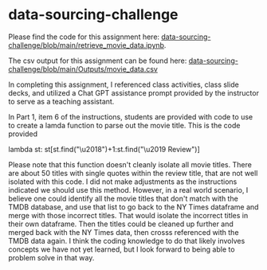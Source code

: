 # data-sourcing-challenge

Please find the code for this assignment here: [data-sourcing-challenge/blob/main/retrieve_movie_data.ipynb](https://github.com/mmccanse/data-sourcing-challenge/blob/main/retrieve_movie_data.ipynb). 

The csv output for this assignment can be found here: [data-sourcing-challenge/blob/main/Outputs/movie_data.csv](https://github.com/mmccanse/data-sourcing-challenge/blob/main/Outputs/movie_data.csv)

In completing this assignment, I referenced class activities, class slide decks, and utilized a Chat GPT assistance prompt provided by the instructor to serve as a teaching assistant.  

In Part 1, item 6 of the instructions, students are provided with code to use to create a lamda function to parse out the movie title. This is the code provided

lambda st: st[st.find("\u2018")+1:st.find("\u2019 Review")]

Please note that this function doesn't cleanly isolate all movie titles. There are about 50 titles with single quotes within the review title, that are not well isolated with this code.  I did not make adjustments as the instructions indicated we should use this method. However, in a real world scenario, I believe one could identify all the movie titles that don't match with the TMDB database, and use that list to go back to the NY Times dataframe and merge with those incorrect titles. That would isolate the incorrect titles in their own dataframe. Then the titles could be cleaned up further and merged back with the NY Times data, then crosss referenced with the TMDB data again.  I think the coding knowledge to do that likely involves concepts we have not yet learned, but I look forward to being able to problem solve in that way. 